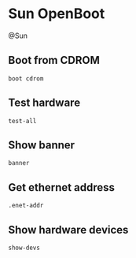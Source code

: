 # Sun OpenBoot
@Sun

Boot from CDROM
---------------

	boot cdrom

Test hardware
-------------

	test-all

Show banner
-----------
	banner

Get ethernet address
--------------------
	.enet-addr

Show hardware devices
---------------------
	show-devs



